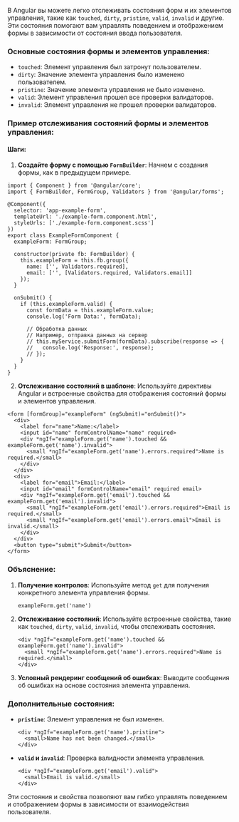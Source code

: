
В Angular вы можете легко отслеживать состояния форм и их элементов управления, такие как `touched`, `dirty`, `pristine`, `valid`, `invalid` и другие. Эти состояния помогают вам управлять поведением и отображением формы в зависимости от состояния ввода пользователя.

### Основные состояния формы и элементов управления:

- `touched`: Элемент управления был затронут пользователем.
- `dirty`: Значение элемента управления было изменено пользователем.
- `pristine`: Значение элемента управления не было изменено.
- `valid`: Элемент управления прошел все проверки валидаторов.
- `invalid`: Элемент управления не прошел проверки валидаторов.

### Пример отслеживания состояний формы и элементов управления:

#### Шаги:

1. **Создайте форму с помощью `FormBuilder`**: Начнем с создания формы, как в предыдущем примере.

```TS
import { Component } from '@angular/core';
import { FormBuilder, FormGroup, Validators } from '@angular/forms';

@Component({
  selector: 'app-example-form',
  templateUrl: './example-form.component.html',
  styleUrls: ['./example-form.component.scss']
})
export class ExampleFormComponent {
  exampleForm: FormGroup;

  constructor(private fb: FormBuilder) {
    this.exampleForm = this.fb.group({
      name: ['', Validators.required],
      email: ['', [Validators.required, Validators.email]]
    });
  }

  onSubmit() {
    if (this.exampleForm.valid) {
      const formData = this.exampleForm.value;
      console.log('Form Data:', formData);

      // Обработка данных
      // Например, отправка данных на сервер
      // this.myService.submitForm(formData).subscribe(response => {
      //   console.log('Response:', response);
      // });
    }
  }
}
```

2. **Отслеживание состояний в шаблоне**: Используйте директивы Angular и встроенные свойства для отображения состояний формы и элементов управления.

```TS
<form [formGroup]="exampleForm" (ngSubmit)="onSubmit()">
  <div>
    <label for="name">Name:</label>
    <input id="name" formControlName="name" required>
    <div *ngIf="exampleForm.get('name').touched && exampleForm.get('name').invalid">
      <small *ngIf="exampleForm.get('name').errors.required">Name is required.</small>
    </div>
  </div>
  <div>
    <label for="email">Email:</label>
    <input id="email" formControlName="email" required email>
    <div *ngIf="exampleForm.get('email').touched && exampleForm.get('email').invalid">
      <small *ngIf="exampleForm.get('email').errors.required">Email is required.</small>
      <small *ngIf="exampleForm.get('email').errors.email">Email is invalid.</small>
    </div>
  </div>
  <button type="submit">Submit</button>
</form>
```
### Объяснение:

1. **Получение контролов**: Используйте метод `get` для получения конкретного элемента управления формы.
    
    `exampleForm.get('name')`
    
2. **Отслеживание состояний**: Используйте встроенные свойства, такие как `touched`, `dirty`, `valid`, `invalid`, чтобы отслеживать состояния.
    
    ```TS
    <div *ngIf="exampleForm.get('name').touched && exampleForm.get('name').invalid">
	  <small *ngIf="exampleForm.get('name').errors.required">Name is required.</small>
	</div>
	```
    
3. **Условный рендеринг сообщений об ошибках**: Выводите сообщения об ошибках на основе состояния элемента управления.
    

### Дополнительные состояния:

- **`pristine`**: Элемент управления не был изменен.
    
    ```TS
    <div *ngIf="exampleForm.get('name').pristine">
	  <small>Name has not been changed.</small>
	</div>
	```
    
- **`valid` и `invalid`**: Проверка валидности элемента управления.
    
    ```TS
    <div *ngIf="exampleForm.get('email').valid">
	  <small>Email is valid.</small>
	</div>
	```
    

Эти состояния и свойства позволяют вам гибко управлять поведением и отображением формы в зависимости от взаимодействия пользователя.